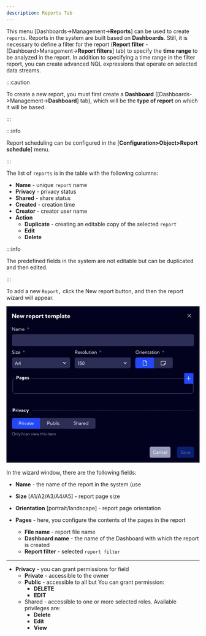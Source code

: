 ```yaml
---
description: Reports Tab
---
```

This menu [Dashboards->Management->**Reports**] can be used to create `reports`. Reports in the system are built based on **Dashboards**. Still, it is necessary to define a filter for the report (**Report filter** - [Dashboard>Management->**Report filters**] tab) to specify the **time range** to be analyzed in the report. In addition to specifying a time range in the filter report, you can create advanced NQL expressions that operate on selected data streams.

:::caution

To create a new report, you must first create a **Dashboard** ([Dashboards->Management->**Dashboard**] tab), which will be the **type of report** on which it will be based.

:::

:::info

Report scheduling can be configured in the [**Configuration>Object>Report schedule**] menu.

:::



The list of `reports`  is in the table with the following columns:

- **Name** - unique `report` name
- **Privacy** - privacy status
- **Shared** - share status
- **Created** - creation time
- **Creator** - creator user name
- **Action**
  - **Duplicate** -  creating an editable copy of the selected  `report`
  - **Edit**
  - **Delete**



:::info 

The predefined fields in the system are not editable but can be duplicated and then edited. 

:::



To add a new `Report,` click the New report button, and then the report wizard will appear. 

![image-20221128103142491](assets_Reports/image-20221128103142491.png)



In the wizard window, there are the following fields:

- **Name** - the name of the report in the system (use

- **Size** [A1/A2/A3/A4/A5] - report page size

- **Orientation** [portrait/landscape] - report page orientation

- **Pages** - here, you configure the contents of the pages in the report

  - **File name** - report file name
  - **Dashboard name** - the name of the Dashboard with which the report is created
  - **Report filter** - selected `report filter`

  

---

- **Privacy** - you can grant permissions for field
  - **Private** - accessible to the owner
  - **Public** - accessible to all but You can grant permission:
    - **DELETE**
    - **EDIT**
  - Shared - accessible to one or more selected roles. Available privileges are:
    - **Delete**
    - **Edit**
    - **View**

  















